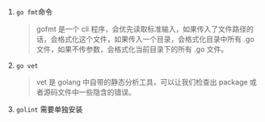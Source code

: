 1. `go fmt`命令

    > gofmt 是一个 cli 程序，会优先读取标准输入，如果传入了文件路径的话，会格式化这个文件，如果传入一个目录，会格式化目录中所有 .go 文件，如果不传参数，会格式化当前目录下的所有 .go 文件。

2. `go vet`

   > vet 是 golang 中自带的静态分析工具，可以让我们检查出 package 或者源码文件中一些隐含的错误。
   
3. `golint` 需要单独安装